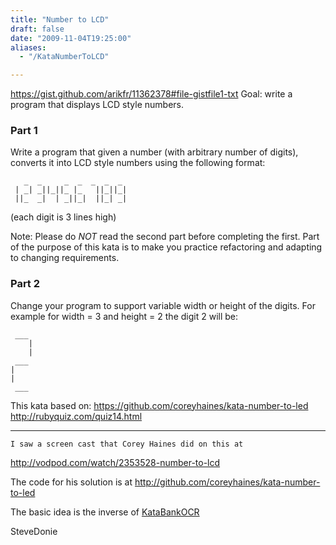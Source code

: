 ```yaml
---
title: "Number to LCD"
draft: false
date: "2009-11-04T19:25:00"
aliases:
  - "/KataNumberToLCD"

---
```

https://gist.github.com/arikfr/11362378#file-gistfile1-txt
Goal: write a program that displays LCD style numbers.

### Part 1

Write a program that given a number (with arbitrary number of digits), converts it into LCD style numbers using the following format:

```
   _  _     _  _  _  _  _  
 | _| _||_||_ |_   ||_||_|  
 ||_  _|  | _||_|  ||_| _|  
```
 
(each digit is 3 lines high)

Note: Please do *NOT* read the second part before completing the first. Part of the purpose of this kata is to make you  practice refactoring and adapting to changing requirements.

### Part 2

Change your program to support variable width or height of the digits.
For example for width = 3 and height = 2 the digit 2 will be:

```
 ___
    |
    |
 ___
|
|
 ___

```

This kata based on:
https://github.com/coreyhaines/kata-number-to-led
http://rubyquiz.com/quiz14.html
    
---------------------------------    
    I saw a screen cast that Corey Haines did on this at
<http://vodpod.com/watch/2353528-number-to-lcd>

The code for his solution is at
<http://github.com/coreyhaines/kata-number-to-led>

The basic idea is the inverse of [KataBankOCR](/kata/BankOCR)

SteveDonie
